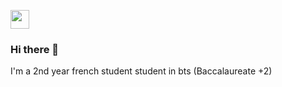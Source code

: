 
<a href="https://www.linkedin.com/in/marcel-lhote-a83702203"><img height="30" src="https://github.com/LhoMars/LhoMars/blob/main/icon/linkedin.png?raw=true"></a>

### Hi there 👋
I'm a 2nd year french student student in bts (Baccalaureate +2)

<!--
**Hidan-dono/Hidan-dono** is a ✨ _special_ ✨ repository because its `README.md` (this file) appears on your GitHub profile.

Here are some ideas to get you started:

- 🔭 I’m currently working on ...
- 🌱 I’m currently learning ...
- 👯 I’m looking to collaborate on ...
- 🤔 I’m looking for help with ...
- 💬 Ask me about ...
- 📫 How to reach me: ...
- 😄 Pronouns: ...
- ⚡ Fun fact: ...
-->
